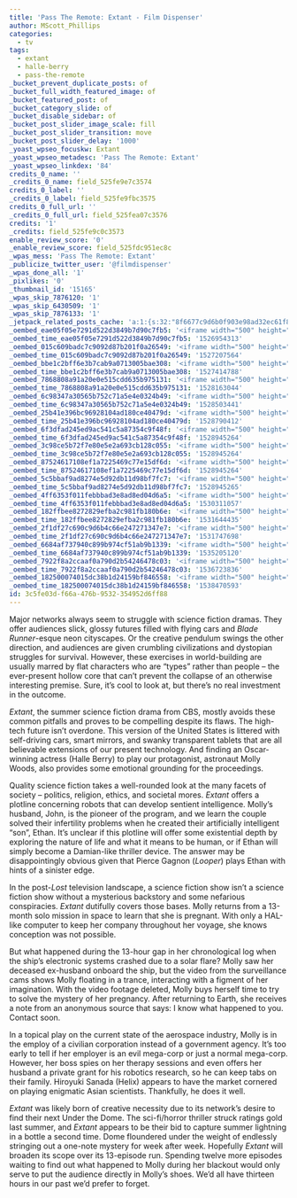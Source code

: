 ```yaml
---
title: 'Pass The Remote: Extant - Film Dispenser'
author: MScott_Phillips
categories:
  - tv
tags:
  - extant
  - halle-berry
  - pass-the-remote
_bucket_prevent_duplicate_posts: of
_bucket_full_width_featured_image: of
_bucket_featured_post: of
_bucket_category_slide: of
_bucket_disable_sidebar: of
_bucket_post_slider_image_scale: fill
_bucket_post_slider_transition: move
_bucket_post_slider_delay: '1000'
_yoast_wpseo_focuskw: Extant
_yoast_wpseo_metadesc: 'Pass The Remote: Extant'
_yoast_wpseo_linkdex: '84'
credits_0_name: ''
_credits_0_name: field_525fe9e7c3574
credits_0_label: ''
_credits_0_label: field_525fe9fbc3575
credits_0_full_url: ''
_credits_0_full_url: field_525fea07c3576
credits: '1'
_credits: field_525fe9c0c3573
enable_review_score: '0'
_enable_review_score: field_525fdc951ec8c
_wpas_mess: 'Pass The Remote: Extant'
_publicize_twitter_user: '@filmdispenser'
_wpas_done_all: '1'
_pixlikes: '0'
_thumbnail_id: '15165'
_wpas_skip_7876120: '1'
_wpas_skip_6430509: '1'
_wpas_skip_7876133: '1'
_jetpack_related_posts_cache: 'a:1:{s:32:"8f6677c9d6b0f903e98ad32ec61f8deb";a:2:{s:7:"expires";i:1458501676;s:7:"payload";a:3:{i:0;a:1:{s:2:"id";i:13981;}i:1;a:1:{s:2:"id";i:12459;}i:2;a:1:{s:2:"id";i:13731;}}}}'
_oembed_eae05f05e7291d522d3849b7d90c7fb5: '<iframe width="500" height="281" src="https://www.youtube.com/embed/9teNKmm9R3k?start=3&feature=oembed" frameborder="0" allow="autoplay; encrypted-media" allowfullscreen></iframe>'
_oembed_time_eae05f05e7291d522d3849b7d90c7fb5: '1526954313'
_oembed_015c609badc7c9092d87b201f0a26549: '<iframe width="500" height="281" src="https://www.youtube.com/embed/dkhBDhQ4OxM?feature=oembed" frameborder="0" allow="autoplay; encrypted-media" allowfullscreen></iframe>'
_oembed_time_015c609badc7c9092d87b201f0a26549: '1527207564'
_oembed_bbe1c2bff6e3b7cab9a0713005bae308: '<iframe width="500" height="281" src="https://www.youtube.com/embed/_DTbx7c7ez8?feature=oembed" frameborder="0" allow="autoplay; encrypted-media" allowfullscreen></iframe>'
_oembed_time_bbe1c2bff6e3b7cab9a0713005bae308: '1527414788'
_oembed_7868808a91a20e0e515cdd635b975131: '<iframe width="500" height="281" src="https://www.youtube.com/embed/PEZ2r1YGKSA?feature=oembed" frameborder="0" allow="autoplay; encrypted-media" allowfullscreen></iframe>'
_oembed_time_7868808a91a20e0e515cdd635b975131: '1528163044'
_oembed_6c98347a30565b752c71a5e4e0324b49: '<iframe width="500" height="281" src="https://www.youtube.com/embed/FhwktRDG_aQ?feature=oembed" frameborder="0" allow="autoplay; encrypted-media" allowfullscreen></iframe>'
_oembed_time_6c98347a30565b752c71a5e4e0324b49: '1528503441'
_oembed_25b41e396bc96928104ad180ce40479d: '<iframe width="500" height="281" src="https://www.youtube.com/embed/MFWF9dU5Zc0?feature=oembed" frameborder="0" allow="autoplay; encrypted-media" allowfullscreen></iframe>'
_oembed_time_25b41e396bc96928104ad180ce40479d: '1528790412'
_oembed_6f3dfad245ed9ac541c5a87354c9f48f: '<iframe width="500" height="281" src="https://www.youtube.com/embed/rTMINaybeyE?feature=oembed" frameborder="0" allow="autoplay; encrypted-media" allowfullscreen></iframe>'
_oembed_time_6f3dfad245ed9ac541c5a87354c9f48f: '1528945264'
_oembed_3c98ce5b72f7e80e5e2a693cb128c055: '<iframe width="500" height="281" src="https://www.youtube.com/embed/j7RHHPN4gII?feature=oembed" frameborder="0" allow="autoplay; encrypted-media" allowfullscreen></iframe>'
_oembed_time_3c98ce5b72f7e80e5e2a693cb128c055: '1528945264'
_oembed_87524617108ef1a7225469c77e15df6d: '<iframe width="500" height="281" src="https://www.youtube.com/embed/bP8vCXPo-BA?feature=oembed" frameborder="0" allow="autoplay; encrypted-media" allowfullscreen></iframe>'
_oembed_time_87524617108ef1a7225469c77e15df6d: '1528945264'
_oembed_5c5bbaf9ad8274e5d92db11d98bf7fc7: '<iframe width="500" height="281" src="https://www.youtube.com/embed/yqAS2lPISa8?feature=oembed" frameborder="0" allow="autoplay; encrypted-media" allowfullscreen></iframe>'
_oembed_time_5c5bbaf9ad8274e5d92db11d98bf7fc7: '1528945265'
_oembed_4ff6353f011febbbad3e8ad8ed04d6a5: '<iframe width="500" height="281" src="https://www.youtube.com/embed/HikYI0jIAwU?feature=oembed" frameborder="0" allow="autoplay; encrypted-media" allowfullscreen></iframe>'
_oembed_time_4ff6353f011febbbad3e8ad8ed04d6a5: '1530311057'
_oembed_182ffbee8272829efba2c981fb180b6e: '<iframe width="500" height="281" src="https://www.youtube.com/embed/Seg_yBYPjG4?feature=oembed" frameborder="0" allow="autoplay; encrypted-media" allowfullscreen></iframe>'
_oembed_time_182ffbee8272829efba2c981fb180b6e: '1531644435'
_oembed_2f1df27c690c9d6b4c66e247271347e7: '<iframe width="500" height="281" src="https://www.youtube.com/embed/9XxLHyzsB_Q?feature=oembed" frameborder="0" allow="autoplay; encrypted-media" allowfullscreen></iframe>'
_oembed_time_2f1df27c690c9d6b4c66e247271347e7: '1531747698'
_oembed_6684af737940c899b974cf51ab9b1339: '<iframe width="500" height="281" src="https://www.youtube.com/embed/gp-8oB53P7k?feature=oembed" frameborder="0" allow="autoplay; encrypted-media" allowfullscreen></iframe>'
_oembed_time_6684af737940c899b974cf51ab9b1339: '1535205120'
_oembed_7922f8a2ccaaf0a790d2b54246478c03: '<iframe width="500" height="281" src="https://www.youtube.com/embed/AWvUNABT8sg?feature=oembed" frameborder="0" allow="autoplay; encrypted-media" allowfullscreen></iframe>'
_oembed_time_7922f8a2ccaaf0a790d2b54246478c03: '1536723836'
_oembed_182500074015dc38b1d24159bf846558: '<iframe width="500" height="281" src="https://www.youtube.com/embed/USPd0vX2sdc?feature=oembed" frameborder="0" allow="autoplay; encrypted-media" allowfullscreen></iframe>'
_oembed_time_182500074015dc38b1d24159bf846558: '1538470593'
id: 3c5fe03d-f66a-476b-9532-354952d6ff88
---
```

<p>Major networks always seem to struggle with science fiction dramas. They offer audiences slick, glossy futures filled with flying cars and <em>Blade Runner</em>-esque neon cityscapes. Or the creative pendulum swings the other direction, and audiences are given crumbling civilizations and dystopian struggles for survival. However, these exercises in world-building are usually marred by flat characters who are “types” rather than people – the ever-present hollow core that can’t prevent the collapse of an otherwise interesting premise. Sure, it’s cool to look at, but there’s no real investment in the outcome.</p>
<p><em>Extant</em>, the summer science fiction drama from CBS, mostly avoids these common pitfalls and proves to be compelling despite its flaws. The high-tech future isn’t overdone. This version of the United States is littered with self-driving cars, smart mirrors, and swanky transparent tablets that are all believable extensions of our present technology. And finding an Oscar-winning actress (Halle Berry) to play our protagonist, astronaut Molly Woods, also provides some emotional grounding for the proceedings.</p>
<p>Quality science fiction takes a well-rounded look at the many facets of society – politics, religion, ethics, and societal mores.<em> Extant </em>offers a plotline concerning robots that can develop sentient intelligence. Molly’s husband, John, is the pioneer of the program, and we learn the couple solved their infertility problems when he created their artificially intelligent “son”, Ethan. It’s unclear if this plotline will offer some existential depth by exploring the nature of life and what it means to be human, or if Ethan will simply become a Damian-like thriller device. The answer may be disappointingly obvious given that Pierce Gagnon (<em>Looper</em>) plays Ethan with hints of a sinister edge.</p>
<p>In the post-<em>Lost</em> television landscape, a science fiction show isn’t a science fiction show without a mysterious backstory and some nefarious conspiracies. <em>Extant</em> dutifully covers those bases. Molly returns from a 13-month solo mission in space to learn that she is pregnant. With only a HAL-like computer to keep her company throughout her voyage, she knows conception was not possible.</p>
<p>But what happened during the 13-hour gap in her chronological log when the ship’s electronic systems crashed due to a solar flare? Molly saw her deceased ex-husband onboard the ship, but the video from the surveillance cams shows Molly floating in a trance, interacting with a figment of her imagination. With the video footage deleted, Molly buys herself time to try to solve the mystery of her pregnancy. After returning to Earth, she receives a note from an anonymous source that says: I know what happened to you. Contact soon.</p>
<p>In a topical play on the current state of the aerospace industry, Molly is in the employ of a civilian corporation instead of a government agency. It’s too early to tell if her employer is an evil mega-corp or just a normal mega-corp. However, her boss spies on her therapy sessions and even offers her husband a private grant for his robotics research, so he can keep tabs on their family. Hiroyuki Sanada (Helix) appears to have the market cornered on playing enigmatic Asian scientists. Thankfully, he does it well.</p>
<p><em>Extant</em> was likely born of creative necessity due to its network’s desire to find their next Under the Dome. The sci-fi/horror thriller struck ratings gold last summer, and <em>Extant</em> appears to be their bid to capture summer lightning in a bottle a second time. Dome floundered under the weight of endlessly stringing out a one-note mystery for week after week. Hopefully <em>Extant</em> will broaden its scope over its 13-episode run. Spending twelve more episodes waiting to find out what happened to Molly during her blackout would only serve to put the audience directly in Molly’s shoes. We’d all have thirteen hours in our past we’d prefer to forget.</p>
